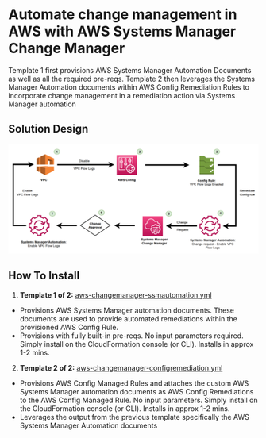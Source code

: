 <p align="center">
</p>

# Automate change management in AWS with AWS Systems Manager Change Manager

Template 1 first provisions AWS Systems Manager Automation Documents as well as all the required pre-reqs. Template 2 then leverages the Systems Manager Automation documents within AWS Config Remediation Rules to incorporate change management in a remediation action via Systems Manager automation



## Solution Design

![](images/arch-changemanager.PNG)


## How To Install

1. **Template 1 of 2:** [aws-changemanager-ssmautomation.yml]()
* Provisions AWS Systems Manager automation documents. These documents are used to provide automated remediations within the provisioned AWS Config Rule.
* Provisions with fully built-in pre-reqs. No input parameters required. Simply install on the CloudFormation console (or CLI). Installs in approx 1-2 mins.

2. **Template 2 of 2:** [aws-changemanager-configremediation.yml]()
* Provisions AWS Config Managed Rules and attaches the custom AWS Systems Manager automation documents as AWS Config Remediations to the AWS Config Managed Rule. No input parameters. Simply install on the CloudFormation console (or CLI). Installs in approx 1-2 mins.
* Leverages the output from the previous template specifically the AWS Systems Manager Automation documents


